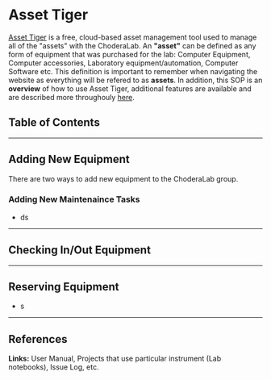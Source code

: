 # **Asset Tiger**

[Asset Tiger](https://www.myassettag.com/assettiger/dashboard) is a free, cloud-based asset management tool used to manage all of the "assets" with the ChoderaLab. An **"asset"** can be defined as any form of equipment that was purchased for the lab: Computer Equipment, Computer accessories, Laboratory equipment/automation, Computer Software etc. This definition is important to remember when navigating the website as everything will be refered to as **assets**. In addition, this SOP is an **overview** of how to use Asset Tiger, additional features are available and are described more throughouly [here](https://www.myassettag.com/assettiger/videos).

## **Table of Contents**
<!-- TOC -->

<!-- /TOC -->

------------------------------------------------------------------------------
## **Adding New Equipment**
There are two ways to add new equipment to the ChoderaLab group.

### Adding New Maintenaince Tasks
- ds

---
## **Checking In/Out Equipment**


---
## **Reserving Equipment**
- s

---
## **References**
**Links:** User Manual, Projects that use particular instrument (Lab notebooks), Issue Log, etc.
